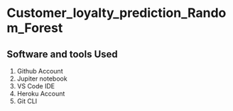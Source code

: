 # Customer_loyalty_prediction_Random_Forest

## Software and tools Used
1. Github Account
2. Jupiter notebook
3. VS Code IDE
4. Heroku Account
5. Git CLI